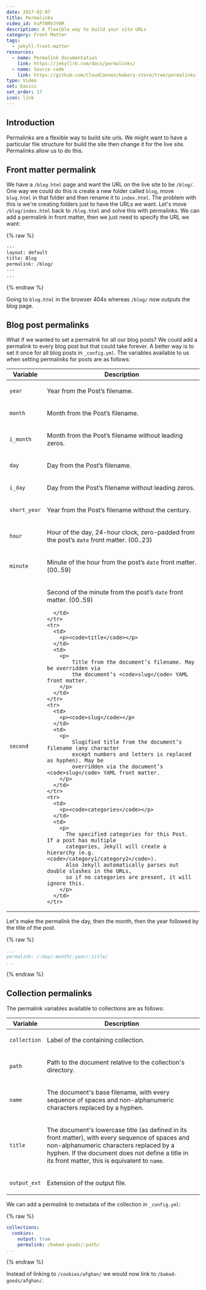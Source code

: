 ```yaml
---
date: 2017-02-07
title: Permalinks
video_id: hsP70RVJY6M
description: A flexible way to build your site URLs
category: Front Matter
tags:
  - jekyll-front-matter
resources:
  - name: Permalink documentation
    link: https://jekyllrb.com/docs/permalinks/
  - name: Source code
    link: https://github.com/CloudCannon/bakery-store/tree/permalinks
type: Video
set: basics
set_order: 17
icon: link
---
```

## Introduction

Permalinks are a flexible way to build site urls. We might want to have a particular file structure for build the site then change it for the live site. Permalinks allow us to do this.


## Front matter permalink

We have a `/blog.html` page and want the URL on the live site to be `/blog/`. One way we could do this is create a new folder called `blog`, move `blog.html` in that folder and then rename it to `index.html`. The problem with this is we're creating folders just to have the URLs we want. Let's move `/blog/index.html` back to `/blog.html` and solve this with permalinks. We can add a permalink in front matter, then we just need to specify the URL we want:

{% raw %}
~~~html
---
layout: default
title: Blog
permalink: /blog/
---
...
~~~
{% endraw %}

Going to `blog.html` in the browser 404s whereas `/blog/` now outputs the blog page.


## Blog post permalinks

What if we wanted to set a permalink for all our blog posts? We could add a permalink to every blog post but that could take forever. A better way is to set it once for all blog posts in  `_config.yml`. The variables available to us when setting permalinks for posts are as follows:

<table>
  <thead>
    <tr>
      <th>Variable</th>
      <th>Description</th>
    </tr>
  </thead>
  <tbody>
    <tr>
      <td>
        <p><code>year</code></p>
      </td>
      <td>
        <p>Year from the Post’s filename.</p>
      </td>
    </tr>
    <tr>
      <td>
        <p><code>month</code></p>
      </td>
      <td>
        <p>Month from the Post’s filename.</p>
      </td>
    </tr>
    <tr>
      <td>
        <p><code>i_month</code></p>
      </td>
      <td>
        <p>Month from the Post’s filename without leading zeros.</p>
      </td>
    </tr>
    <tr>
      <td>
        <p><code>day</code></p>
      </td>
      <td>
        <p>Day from the Post’s filename.</p>
      </td>
    </tr>
    <tr>
      <td>
        <p><code>i_day</code></p>
      </td>
      <td>
        <p>Day from the Post’s filename without leading zeros.</p>
      </td>
    </tr>
    <tr>
      <td>
        <p><code>short_year</code></p>
      </td>
      <td>
        <p>Year from the Post’s filename without the century.</p>
      </td>
    </tr>
    <tr>
      <td>
        <p><code>hour</code></p>
      </td>
      <td>
        <p>
          Hour of the day, 24-hour clock, zero-padded from the post’s <code>date</code> front matter. (00..23)
        </p>
      </td>
    </tr>
    <tr>
      <td>
        <p><code>minute</code></p>
      </td>
      <td>
        <p>
          Minute of the hour from the post’s <code>date</code> front matter. (00..59)
        </p>
      </td>
    </tr>
    <tr>
      <td>
        <p><code>second</code></p>
      </td>
      <td>
        <p>
          Second of the minute from the post’s <code>date</code> front matter. (00..59)
        </p>

      </td>
    </tr>
    <tr>
      <td>
        <p><code>title</code></p>
      </td>
      <td>
        <p>
            Title from the document’s filename. May be overridden via
            the document’s <code>slug</code> YAML front matter.
        </p>
      </td>
    </tr>
    <tr>
      <td>
        <p><code>slug</code></p>
      </td>
      <td>
        <p>
            Slugified title from the document’s filename (any character
            except numbers and letters is replaced as hyphen). May be
            overridden via the document’s <code>slug</code> YAML front matter.
        </p>
      </td>
    </tr>
    <tr>
      <td>
        <p><code>categories</code></p>
      </td>
      <td>
        <p>
          The specified categories for this Post. If a post has multiple
          categories, Jekyll will create a hierarchy (e.g. <code>/category1/category2</code>).
          Also Jekyll automatically parses out double slashes in the URLs,
          so if no categories are present, it will ignore this.
        </p>
      </td>
    </tr>
  </tbody>
</table>

Let's make the permalink the day, then the month, then the year followed by the title of the post.

{% raw %}
~~~yaml
...
permalink: /:day/:month/:year/:title/
...
~~~
{% endraw %}

## Collection permalinks

The permalink variables available to collections are as follows:

<table>
  <thead>
    <tr>
      <th>Variable</th>
      <th>Description</th>
    </tr>
  </thead>
  <tbody>
    <tr>
      <td>
        <p><code>collection</code></p>
      </td>
      <td>
        <p>Label of the containing collection.</p>
      </td>
    </tr>
    <tr>
      <td>
        <p><code>path</code></p>
      </td>
      <td>
        <p>Path to the document relative to the collection's directory.</p>
      </td>
    </tr>
    <tr>
      <td>
        <p><code>name</code></p>
      </td>
      <td>
        <p>The document's base filename, with every sequence of spaces
        and non-alphanumeric characters replaced by a hyphen.</p>
      </td>
    </tr>
    <tr>
      <td>
        <p><code>title</code></p>
      </td>
      <td>
        <p>The document's lowercase title (as defined in its front matter), with every sequence of spaces and non-alphanumeric characters replaced by a hyphen. If the document does not define a title in its front matter, this is equivalent to <code>name</code>.</p>
      </td>
    </tr>
    <tr>
      <td>
        <p><code>output_ext</code></p>
      </td>
      <td>
        <p>Extension of the output file.</p>
      </td>
    </tr>
  </tbody>
</table>

We can add a permalink to metadata of the collection in `_config.yml`:

{% raw %}
~~~yaml
collections:
  cookies:
    output: true
    permalink: /baked-goods/:path/
...
~~~
{% endraw %}

Instead of linking to `/cookies/afghan/` we would now link to `/baked-goods/afghan/`.
